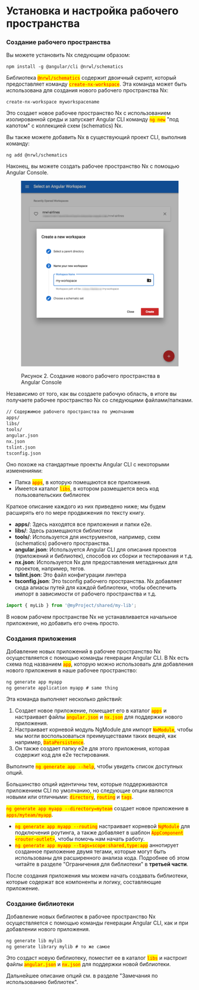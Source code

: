 # Установка и настройка рабочего пространства

### Создание рабочего пространства

Вы можете установить Nx следующим образом:

```shell
npm install -g @angular/cli @nrwl/schematics
```

Библиотека <mark style="color:red;">`@nrwl/schematics`</mark> содержит двоичный скрипт, который предоставляет команду <mark style="color:red;">`create-nx-workspace`</mark>. Эта команда может быть использована для создания нового рабочего пространства Nx:

```shell
create-nx-workspace myworkspacename
```

Это создает новое рабочее пространство Nx с использованием изолированной среды и запускает Angular CLI команду <mark style="color:red;">`ng new`</mark> "под капотом" с коллекцией схем (schematics) Nx.

Вы также можете добавить Nx в существующий проект CLI, выполнив команду:

```shell
ng add @nrwl/schematics
```

Наконец, вы можете создать рабочее пространство Nx с помощью Angular Console.

<figure><img src="../.gitbook/assets/1-1.png" alt=""><figcaption><p>Рисунок 2. Создание нового рабочего пространства в Angular Console</p></figcaption></figure>

Независимо от того, как вы создаете рабочую область, в итоге вы получаете рабочее пространство Nx со следующими файлами/папками.

```
// Содержимое рабочего пространства по умолчанию
apps/
libs/
tools/
angular.json
nx.json
tslint.json
tsconfig.json
```

Оно похоже на стандартные проекты Angular CLI с некоторыми изменениями:&#x20;

* Папка <mark style="color:red;">`apps`</mark>, в которую помещаются все приложения.
* Имеется каталог <mark style="color:red;">`libs`</mark>, в котором размещается весь код пользовательских библиотек

Краткое описание каждого из них приведено ниже; мы будем расширять его по мере продвижения по тексту книгу.

* **apps/**: Здесь находятся все приложения и папки e2e.
* **libs/**: Здесь размещаются библиотеки
* **tools/**: Используется для инструментов, например, схем (schematics) рабочего пространства.
* **angular.json**: Используется Angular CLI для описания проектов (приложений и библиотек), способов их сборки и тестирования и т.д.
* **nx.json**: Используется Nx для предоставления метаданных для проектов, например, тегов.
* **tslint.json**: Это файл конфигурации линтера
* **tsconfig.json**: Это tsconfig рабочего пространства. Nx добавляет сюда алиасы путей для каждой библиотеки, чтобы обеспечить импорт в зависимости от рабочего пространства и т.д.

```typescript
import { myLib } from '@myProject/shared/my-lib';
```

В новом рабочем пространстве Nx не устанавливается начальное приложение, но добавить его очень просто.

### Создания приложения

Добавление новых приложений в рабочее пространство Nx осуществляется с помощью команды генерации Angular CLI. В Nx есть схема под названием <mark style="color:red;">`app`</mark>, которую можно использовать для добавления нового приложения в наше рабочее пространство:

```shell
ng generate app myapp
ng generate application myapp # same thing
```

Эта команда выполняет несколько действий:

1. Создает новое приложение, помещает его в каталог <mark style="color:red;">`apps`</mark> и настраивает файлы <mark style="color:red;">`angular.json`</mark> и <mark style="color:red;">`nx.json`</mark> для поддержки нового приложения.
2. Настраивает корневой модуль NgModule для импорт <mark style="color:red;">`NxModule`</mark>, чтобы мы могли воспользоваться преимуществами таких вещей, как например, <mark style="color:red;">`DataPersistence`</mark>.
3. Он также создает папку e2e для этого приложения, которая содержит код для e2e тестирования.

Выполните <mark style="color:red;">`ng generate app --help`</mark>, чтобы увидеть список доступных опций.

Большинство опций идентичны тем, которые поддерживаются приложением CLI по умолчанию, но следующие опции являются новыми или отличными: <mark style="color:red;">`directory`</mark>, <mark style="color:red;">`routing`</mark> и <mark style="color:red;">`tags`</mark>.

<mark style="color:red;">`ng generate app myapp --directory=myteam`</mark> создает новое приложение в <mark style="color:red;">`apps/myteam/myapp`</mark>.

* <mark style="color:red;">`ng generate app myapp --routing`</mark> настраивает корневой <mark style="color:red;">`NgModule`</mark> для подключения роутинга, а также добавляет в шаблон <mark style="color:red;">`AppComponent`</mark> <mark style="color:red;">`<router-outlet>`</mark>, чтобы помочь нам начать работу.
* <mark style="color:red;">`ng generate app myapp --tags=scope:shared,type:app`</mark> аннотирует созданное приложение двумя тегами, которые могут быть использованы для расширенного анализа кода. Подробнее об этом читайте в разделе "Ограничения для библиотеки" в **третьей части**.

После создания приложения мы можем начать создавать библиотеки, которые содержат все компоненты и логику, составляющие приложение.

### Создание библиотеки

Добавление новых библиотек в рабочее пространство Nx осуществляется с помощью команды генерации Angular CLI, как и при добавлении нового приложения.&#x20;

```shell
ng generate lib mylib
ng generate library mylib # то же самое
```

Это создаст новую библиотеку, поместит ее в каталог <mark style="color:red;">`libs`</mark> и настроит файлы <mark style="color:red;">`angular.json`</mark> и <mark style="color:red;">`nx.json`</mark> для поддержки новой библиотеки.

Дальнейшее описание опций см. в разделе "Замечания по использованию библиотек".
